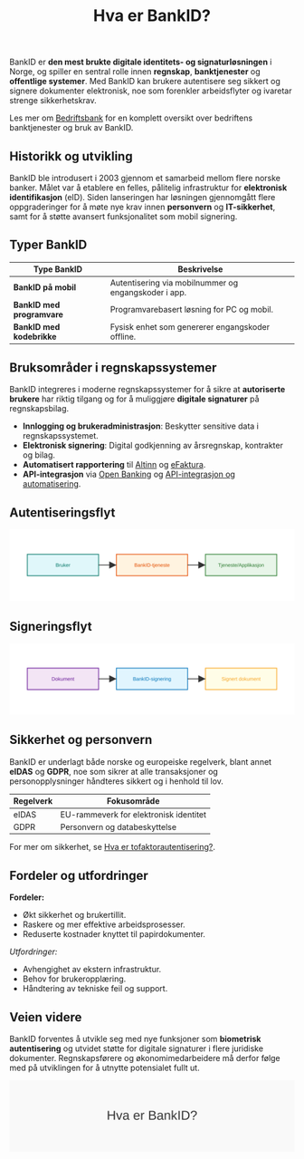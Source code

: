 ﻿---
title: "Hva er BankID?"
seoTitle: "BankID | Slik brukes BankID i regnskap og bank"
description: "BankID er den mest brukte løsningen for digital identitet og signering i Norge. Her får du en rask forklaring av hva BankID er, bruksområder i regnskap og bank, og hvordan sikkerheten ivaretas."
summary: "Kort forklaring av BankID: hva det er, hvordan det brukes i regnskap og bank, og hvilke fordeler det gir."
---

BankID er **den mest brukte digitale identitets- og signaturløsningen** i Norge, og spiller en sentral rolle innen **regnskap**, **banktjenester** og **offentlige systemer**. Med BankID kan brukere autentisere seg sikkert og signere dokumenter elektronisk, noe som forenkler arbeidsflyter og ivaretar strenge sikkerhetskrav.

Les mer om [Bedriftsbank](/blogs/regnskap/bedriftsbank "Bedriftsbank - Oversikt over banktjenester for bedrifter og regnskapsintegrasjon") for en komplett oversikt over bedriftens banktjenester og bruk av BankID.

## Historikk og utvikling

BankID ble introdusert i 2003 gjennom et samarbeid mellom flere norske banker. Målet var å etablere en felles, pålitelig infrastruktur for **elektronisk identifikasjon** (eID). Siden lanseringen har løsningen gjennomgått flere oppgraderinger for å møte nye krav innen **personvern** og **IT-sikkerhet**, samt for å støtte avansert funksjonalitet som mobil signering.

## Typer BankID

| Type BankID               | Beskrivelse                                               |
|---------------------------|-----------------------------------------------------------|
| **BankID på mobil**       | Autentisering via mobilnummer og engangskoder i app.      |
| **BankID med programvare**| Programvarebasert løsning for PC og mobil.                |
| **BankID med kodebrikke** | Fysisk enhet som genererer engangskoder offline.          |

## Bruksområder i regnskapssystemer

BankID integreres i moderne regnskapssystemer for å sikre at **autoriserte brukere** har riktig tilgang og for å muliggjøre **digitale signaturer** på regnskapsbilag.

- **Innlogging og brukeradministrasjon**: Beskytter sensitive data i regnskapssystemet.
- **Elektronisk signering**: Digital godkjenning av årsregnskap, kontrakter og bilag.
- **Automatisert rapportering** til [Altinn](/blogs/regnskap/hva-er-altinn "Hva er Altinn? En komplett guide til offentlige tjenester i Norge") og [eFaktura](/blogs/regnskap/hva-er-efaktura "Hva er eFaktura? Veiledning til elektronisk fakturahåndtering").
- **API-integrasjon** via [Open Banking](/blogs/regnskap/hva-er-open-banking "Hva er Open Banking? Oversikt over åpne bank-APIer") og [API-integrasjon og automatisering](/blogs/regnskap/api-integrasjon-automatisering-regnskap "API-integrasjon og automasjon i regnskap").

## Autentiseringsflyt

![Autentiseringsflyt med BankID](bankid-authentication-flow.svg)

## Signeringsflyt

![Signeringsflyt med BankID](bankid-signing-flow.svg)

## Sikkerhet og personvern

BankID er underlagt både norske og europeiske regelverk, blant annet **eIDAS** og **GDPR**, noe som sikrer at alle transaksjoner og personopplysninger håndteres sikkert og i henhold til lov.

| Regelverk | Fokusområde                                  |
|-----------|-----------------------------------------------|
| eIDAS     | EU-rammeverk for elektronisk identitet        |
| GDPR      | Personvern og databeskyttelse                 |

For mer om sikkerhet, se [Hva er tofaktorautentisering?](/blogs/regnskap/hva-er-tofaktorautentisering "Hva er Tofaktorautentisering? Hvordan styrke sikkerheten med 2FA").

## Fordeler og utfordringer

**Fordeler:**
- Økt sikkerhet og brukertillit.
- Raskere og mer effektive arbeidsprosesser.
- Reduserte kostnader knyttet til papirdokumenter.

*Utfordringer:*
- Avhengighet av ekstern infrastruktur.
- Behov for brukeropplæring.
- Håndtering av tekniske feil og support.

## Veien videre

BankID forventes å utvikle seg med nye funksjoner som **biometrisk autentisering** og utvidet støtte for digitale signaturer i flere juridiske dokumenter. Regnskapsførere og økonomimedarbeidere må derfor følge med på utviklingen for å utnytte potensialet fullt ut.

![Illustrasjon av konseptet BankID](bankid-image.svg)











